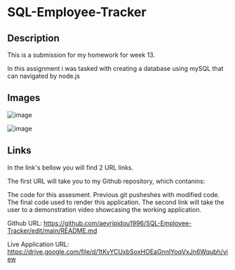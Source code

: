 # SQL-Employee-Tracker

## Description


This is a submission for my homework for week 13.

In this assignment i was tasked with creating a database using mySQL that can navigated by node.js


## Images
![image](https://github.com/aevripidou1996/weather-app/assets/114223852/28870419-4389-4909-86b1-e8a1ed600bca)

![image](https://github.com/aevripidou1996/weather-app/assets/114223852/1134026c-cf29-43b6-8f1c-7ae6ae3a9c1b)

## Links
In the link's bellow you will find 2 URL links.

The first URL will take you to my Github repository, which contanins:

The code for this assesment.
Previous git pusheshes with modified code.
The final code used to render this application.
The second link will take the user to a demonstration video showcasing the working application.

Github URL: https://github.com/aevripidou1996/SQL-Employee-Tracker/edit/main/README.md

Live Application URL: https://drive.google.com/file/d/1tKvYCUxbSoxHOEaGnnIYoqVxJn6Wqubh/view

